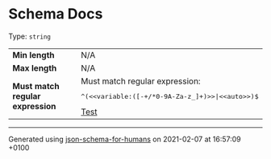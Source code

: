 # Schema Docs

Type: `string`

<table>
 	<tr>
    <td><b>Min length</b></td>
    <td>N/A</td>
 	</tr>
	<tr>
    <td><b>Max length</b></td>
    <td>N/A</td>
	</tr>
    <tr>
    <td><b>Must match regular expression</b></td>
    <td>Must match regular expression: <pre>^(&lt;&lt;variable:([-+/*0-9A-Za-z_]+)&gt;&gt;|&lt;&lt;auto&gt;&gt;)$</pre> <a href="https://regex101.com/?regex=^(&lt;&lt;variable:([-+/*0-9A-Za-z_]+)&gt;&gt;|&lt;&lt;auto&gt;&gt;)$">Test</a></td>
	</tr>
</table>

----------------------------------------------------------------------------------------------------------------------------
Generated using [json-schema-for-humans](https://github.com/coveooss/json-schema-for-humans) on 2021-02-07 at 16:57:09 +0100